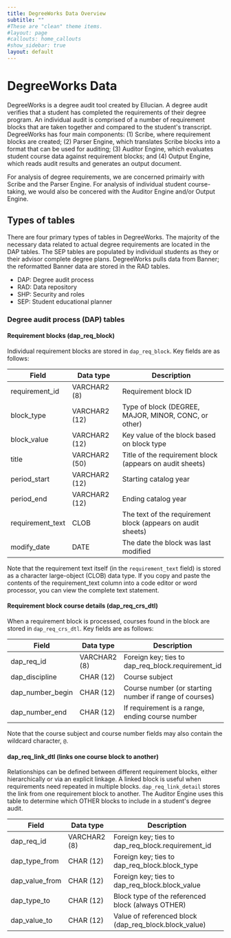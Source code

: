 ```yaml
---
title: DegreeWorks Data Overview
subtitle: ""
#These are "clean" theme items.
#layout: page
#callouts: home_callouts
#show_sidebar: true
layout: default
---
```


# DegreeWorks Data

DegreeWorks is a degree audit tool created by Ellucian.  A degree audit verifies that a student has completed the requirements of their degree program.  An individual audit is comprised of a number of requirement blocks that are taken together and compared to the student's transcript.  DegreeWorks has four main components: (1) Scribe, where requirement blocks are created; (2) Parser Engine, which translates Scribe blocks into a format that can be used for auditing; (3) Auditor Engine, which evaluates student course data against requirement blocks; and (4) Output Engine, which reads audit results and generates an output document.

For analysis of degree requirements, we are concerned primairly with Scribe and the Parser Engine.  For analysis of individual student course-taking, we would also be concered with the Auditor Engine and/or Output Engine.

## Types of tables

There are four primary types of tables in DegreeWorks.  The majority of the necessary data related to actual degree requirements are located in the DAP tables.  The SEP tables are populated by individual students as they or their advisor complete degree plans.  DegreeWorks pulls data from Banner; the reformatted Banner data are stored in the RAD tables.

- DAP: Degree audit process
- RAD: Data repository
- SHP: Security and roles
- SEP: Student educational planner

### Degree audit process (DAP) tables

#### Requirement blocks (dap_req_block)

Individual requirement blocks are stored in `dap_req_block`.  Key fields are as follows:

Field            | Data type     | Description                    
---------------- | ------------- | ------------------------------------------------------------
requirement_id   | VARCHAR2 (8)  | Requirement block ID
block_type       | VARCHAR2 (12) | Type of block (DEGREE, MAJOR, MINOR, CONC, or other)
block_value      | VARCHAR2 (12) | Key value of the block based on block type
title            | VARCHAR2 (50) | Title of the requirement block (appears on audit sheets)
period_start     | VARCHAR2 (12) | Starting catalog year
period_end       | VARCHAR2 (12) | Ending catalog year
requirement_text | CLOB          | The text of the requirement block (appears on audit sheets)
modify_date      | DATE          | The date the block was last modified

Note that the requirement text itself (in the `requirement_text` field) is stored as a character large-object (CLOB) data type.  If you copy and paste the contents of the requirement_text column into a code editor or word processor, you can view the complete text statement.

#### Requirement block course details (dap_req_crs_dtl)

When a requirement block is processed, courses found in the block are stored in `dap_req_crs_dtl`.  Key fields are as follows:

Field            | Data type     | Description                    
---------------- | ------------- | ------------------------------------------------------------
dap_req_id       | VARCHAR2 (8)  | Foreign key; ties to dap_req_block.requirement_id
dap_discipline   | CHAR (12)     | Course subject
dap_number_begin | CHAR (12)     | Course number (or starting number if range of courses)
dap_number_end   | CHAR (12)     | If requirement is a range, ending course number

Note that the course subject and course number fields may also contain the wildcard character, `@`.


#### dap_req_link_dtl (links one course block to another)

Relationships can be defined between different requirement blocks, either hierarchically or via an explicit linkage.  A linked block is useful when requirements need repeated in multiple blocks.  `dap_req_link_detail` stores the link from one requirement block to another.  The Auditor Engine uses this table to determine which OTHER blocks to include in a student's degree audit.

Field            | Data type     | Description                    
---------------- | ------------- | ------------------------------------------------------------
dap_req_id       | VARCHAR2 (8)  | Foreign key; ties to dap_req_block.requirement_id
dap_type_from    | CHAR (12)     | Foreign key; ties to dap_req_block.block_type
dap_value_from   | CHAR (12)     | Foreign key; ties to dap_req_block.block_value
dap_type_to      | CHAR (12)     | Block type of the referenced block (always OTHER)
dap_value_to     | CHAR (12)     | Value of referenced block (dap_req_block.block_value)
